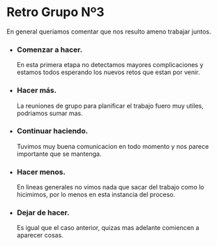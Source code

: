 <h1> Retro Grupo Nº3 </h1>

En general queriamos comentar que nos resulto ameno trabajar juntos.<br>

* <h3> Comenzar a hacer. </h3>
  En esta primera etapa no detectamos mayores complicaciones y estamos todos esperando los nuevos retos que estan por venir.
* <h3> Hacer más. </h3>
  La reuniones de grupo para planificar el trabajo fuero muy utiles, podriamos sumar mas.
* <h3> Continuar haciendo. </h3>
  Tuvimos muy buena comunicacion en todo momento y nos parece importante que se mantenga.
* <h3> Hacer menos. </h3>
  En lineas generales no vimos nada que sacar del trabajo como lo hicimimos, por lo menos en esta instancia del proceso.
* <h3> Dejar de hacer. </h3>
  Es igual que el caso anterior, quizas mas adelante comiencen a aparecer cosas.
